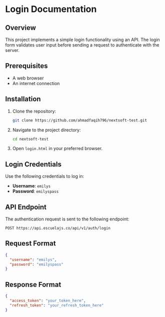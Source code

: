 # Login Documentation

## Overview
This project implements a simple login functionality using an API. The login form validates user input before sending a request to authenticate with the server.

## Prerequisites
- A web browser
- An internet connection

## Installation
1. Clone the repository:
   ```sh
   git clone https://github.com/ahmadfaqih796/nextsoft-test.git
   ```
2. Navigate to the project directory:
   ```sh
   cd nextsoft-test
   ```
3. Open `login.html` in your preferred browser.

## Login Credentials
Use the following credentials to log in:
- **Username**: `emilys`
- **Password**: `emilyspass`

## API Endpoint
The authentication request is sent to the following endpoint:
```
POST https://api.escuelajs.co/api/v1/auth/login
```

## Request Format
```json
{
  "username": "emilys",
  "password": "emilyspass"
}
```

## Response Format
```json
{
  "access_token": "your_token_here",
  "refresh_token": "your_refresh_token_here"
}
```

